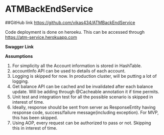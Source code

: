 # ATMBackEndService

##GitHub link 
https://github.com/vikas434/ATMBackEndService

Code deployment is done on heroeku. This can be accessed through
https://atm-service.herokuapp.com

**Swagger Link**



**Assumptions**

1. For simplicity all the Account information is stored in HashTable.
2. accountInfo API can be used to details of each account.
3. Logging is skipped for now. In production cluster, will be putting a lot of logging.
4. Get balance API can be cached and be invalidated after each balance update. Will be adding through @Cacheable annotation it if time permits.
5. Unit test and integration test for all the possible scenario is skipped in interest of time.
6. Ideally, response should be sent from server as ResponseEntity having response code, success/failure message(including exception). For MVP, this has been skipped.
7. Using AOP, every request can be authorized to pass or not. Skipping this in interest of time.



